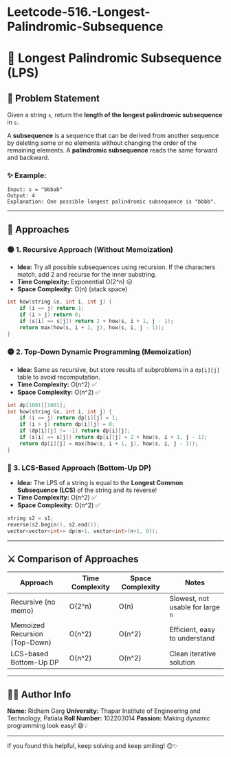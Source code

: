 # Leetcode-516.-Longest-Palindromic-Subsequence

# 💖 Longest Palindromic Subsequence (LPS)

## 🧩 Problem Statement

Given a string `s`, return the **length of the longest palindromic subsequence** in `s`.

A **subsequence** is a sequence that can be derived from another sequence by deleting some or no elements without changing the order of the remaining elements.
A **palindromic subsequence** reads the same forward and backward.

### ✨ Example:

```
Input: s = "bbbab"
Output: 4
Explanation: One possible longest palindromic subsequence is "bbbb".
```

---

## 🚀 Approaches

### 🟢 1. **Recursive Approach (Without Memoization)**

* **Idea:** Try all possible subsequences using recursion. If the characters match, add 2 and recurse for the inner substring.
* **Time Complexity:** Exponential O(2^n) 😖
* **Space Complexity:** O(n) (stack space)

```cpp
int how(string &s, int i, int j) {
    if (i == j) return 1;
    if (i > j) return 0;
    if (s[i] == s[j]) return 2 + how(s, i + 1, j - 1);
    return max(how(s, i + 1, j), how(s, i, j - 1));
}
```

### 🟡 2. **Top-Down Dynamic Programming (Memoization)**

* **Idea:** Same as recursive, but store results of subproblems in a `dp[i][j]` table to avoid recomputation.
* **Time Complexity:** O(n^2) ✅
* **Space Complexity:** O(n^2) ✅

```cpp
int dp[1001][1001];
int how(string &s, int i, int j) {
    if (i == j) return dp[i][j] = 1;
    if (i > j) return dp[i][j] = 0;
    if (dp[i][j] != -1) return dp[i][j];
    if (s[i] == s[j]) return dp[i][j] = 2 + how(s, i + 1, j - 1);
    return dp[i][j] = max(how(s, i + 1, j), how(s, i, j - 1));
}
```

### 🔵 3. **LCS-Based Approach (Bottom-Up DP)**

* **Idea:** The LPS of a string is equal to the **Longest Common Subsequence (LCS)** of the string and its reverse!
* **Time Complexity:** O(n^2) ✅
* **Space Complexity:** O(n^2) ✅

```cpp
string s2 = s1;
reverse(s2.begin(), s2.end());
vector<vector<int>> dp(m+1, vector<int>(n+1, 0));
```

---

## ⚔️ Comparison of Approaches

| Approach                      | Time Complexity | Space Complexity | Notes                             |
| ----------------------------- | --------------- | ---------------- | --------------------------------- |
| Recursive (no memo)           | O(2^n)          | O(n)             | Slowest, not usable for large `n` |
| Memoized Recursion (Top-Down) | O(n^2)          | O(n^2)           | Efficient, easy to understand     |
| LCS-based Bottom-Up DP        | O(n^2)          | O(n^2)           | Clean iterative solution          |

---

## 👨‍💻 Author Info

**Name:** Ridham Garg
**University:** Thapar Institute of Engineering and Technology, Patiala
**Roll Number:** 102203014
**Passion:** Making dynamic programming look easy! 😄💡

---

If you found this helpful, keep solving and keep smiling! 😊✨

